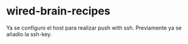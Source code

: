 # wired-brain-recipes
Ya se configuro el host para realizar push with ssh. Previamente ya se añadio la ssh-key.
